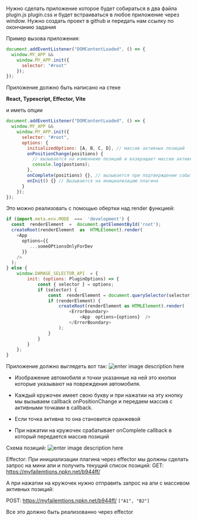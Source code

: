 Нужно сделать приложение которое будет собираться в два файла plugin.js plugin.css и будет встраиваться в любое приложение через window. Нужно создать проект в github и передать нам ссылку по окончанию задания

Пример вызова приложения:

```js
document.addEventListener("DOMContentLoaded", () => {
  window.MY_APP &&
    window.MY_APP.init({
      selector: "#root"
    });
});
```

Приложение должно быть написано на стеке

**React, Typescript, Effector, Vite**

и иметь опции

```js
document.addEventListener("DOMContentLoaded", () => {
  window.MY_APP &&
    window.MY_APP.init({
      selector: "#root",
      options: {
        initializedOptions: [A, B, C, D], // массив активных позиций
        onPositionChange(positions) {
          // вызывается на изменнеие позиций и возвращает массив активных позиций
          console.log(postions);
        },
        onComplete(positions) {}, // вызывается при подтверждении событий
        onInit() {} // Вызывается на инициализацию плагина
      }
    });
});
```

Это можно реализовать с помощью обертки над render функцией:

```js
if (import.meta.env.MODE  ===  'development') {
  const  renderElement  =  document.getElementById('root');
  createRoot(renderElement  as  HTMLElement).render(
    <App
      options={{
         ...someOPtionsOnlyForDev
      }}
    />
  );
} else {
	window.DAMAGE_SELECTOR_API  = {
		init: (options: PluginOptions) => {
			const { selector } = options;
			if (selector) {
				const  renderElement = document.querySelector(selector);
				if (renderElement) {
					createRoot(renderElement as HTMLElement).render(
						<ErrorBoundary>
							<App  options={options}  />
						</ErrorBoundary>
					);
				}
			}
		}
	};
}
```

Приложение должно выглядеть вот так:
![enter image description here](https://i.ibb.co/gPjQxxY/Screenshot-2023-07-10-141447.png)

- Изображение автомобиля и точки указанные на ней это кнопки которые указывают на повреждения автомобиля.

- Каждый кружочек имеет свою букву и при нажатии на эту кнопку мы вызываем callback onPositionChange и передаем массив с активными точками в callback.
- Если точка активна то она становится оранжевой
- При нажатии на кружочек срабатывает onComplete callback в который передается массив позиций

Схема позиций:
![enter image description here](https://i.ibb.co/j41F55z/Screenshot-2023-07-10-142359.png)

Effector:
При инициализации плагина через effector мы должны сделать запрос на мини апи и получить текущий список позиций:
GET: https://myfailemtions.npkn.net/b944ff/

А при нажатии на кружочек нужно отправить запрос на апи с массивом активных позиций:

POST: https://myfailemtions.npkn.net/b944ff/
`["A1", "B2"]`

Все это должно быть реализованно через effector
